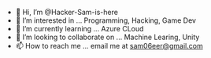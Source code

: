 - 👋 Hi, I’m @Hacker-Sam-is-here
- 👀 I’m interested in ... Programming, Hacking, Game Dev
- 🌱 I’m currently learning ... Azure CLoud
- 💞️ I’m looking to collaborate on ... Machine Learing, Unity
- 📫 How to reach me ... email me at sam06eer@gmail.com

<!---
Hacker-Sam-is-here/Hacker-Sam-is-here is a ✨ special ✨ repository because its `README.md` (this file) appears on your GitHub profile.
You can click the Preview link to take a look at your changes.
--->
